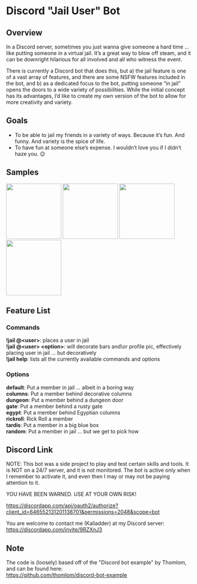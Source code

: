 # Discord "Jail User" Bot

## Overview

In a Discord server, sometimes you just wanna give someone a hard time … like putting someone in a virtual jail.  It’s a great way to blow off steam, and it can be downright hilarious for all involved and all who witness the event. 

There is currently a Discord bot that does this, but a) the jail feature is one of a vast array of features, and there are some NSFW features included in the bot, and b) as a dedicated focus to the bot, putting someone “in jail” opens the doors to a wide variety of possibilities. While the initial concept has its advantages, I’d like to create my own version of the bot to allow for more creativity and variety.

## Goals
  
* To be able to jail my friends in a variety of ways. Because it’s fun.  And funny.  And variety is the spice of life. 
* To have fun at someone else’s expense. I wouldn’t love you if I didn’t haze you.  😉

## Samples  
  
<img src="https://cdn.discordapp.com/attachments/646553142527393793/647857879822499840/jailed-user-image.png" width="150" /> 
<img src="https://cdn.discordapp.com/attachments/646553142527393793/647888141604356096/jailed-user-image.png" width="150" /> 
<img src="https://cdn.discordapp.com/attachments/646553142527393793/647860401819746324/jailed-user-image.png" width="150" /> 
<img src="https://cdn.discordapp.com/attachments/646553142527393793/647887854294401034/jailed-user-image.png" width="150" /> 

  
## Feature List
### Commands
<b>!jail \@\<user\></b>: places a user in jail   
<b>!jail \@\<user\> \<option\></b>: will decorate bars and\\or profile pic, effectively placing user in jail ... but decoratively    
<b>!jail help</b>: lists all the currently available commands and options  

### Options  
<b>default</b>: Put a member in jail ... albeit in a boring way  
<b>columns</b>: Put a member behind decorative columns  
<b>dungeon</b>: Put a member behind a dungeon door  
<b>gate</b>: Put a member behind a rusty gate  
<b>egypt</b>: Put a member behind Egyptian columns  
<b>rickroll</b>: Rick Roll a member  
<b>tardis</b>: Put a member in a big blue box  
<b>random</b>: Put a member in jail ... but we get to pick how  

## Discord Link
NOTE: This bot was a side project to play and test certain skills and tools.  It is NOT on a 24/7 server, and it is not monitored.  The bot is active only when I remember to activate it, and even then I may or may not be paying attention to it.

YOU HAVE BEEN WARNED. USE AT YOUR OWN RISK!
 
https://discordapp.com/api/oauth2/authorize?client_id=646552131201138701&permissions=2048&scope=bot

You are welcome to contact me (Kaliadder) at my Discord server: https://discordapp.com/invite/9RZXnJ3

## Note    

The code is (loosely) based off of the "Discord bot example" by Thomlom, and can be found here:   
https://github.com/thomlom/discord-bot-example
